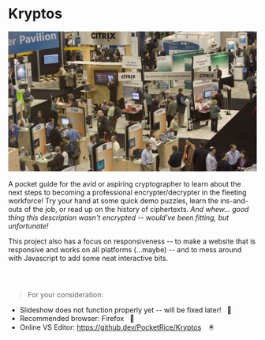 # Kryptos
![RSA Conference](https://github.com/PocketRice/Kryptos/blob/main/rsa-conf3.jpg?raw=true)

A pocket guide for the avid or aspiring cryptographer to learn about the next steps to becoming a professional encrypter/decrypter in the fleeting workforce! Try your hand at some quick demo puzzles, learn the ins-and-outs of the job, or read up on the history of ciphertexts. _And whew... good thing this description wasn't encrypted -- would've been fitting, but unfortunate!_

This project also has a focus on responsiveness -- to make a website that is responsive and works on all platforms (...maybe) -- and to mess around with Javascript to add some neat interactive bits.
<br><br>
#

> For your consideration:
- Slideshow does not function properly yet -- will be fixed later!&nbsp;&nbsp;&nbsp;:minidisc:
- Recommended browser: Firefox&nbsp;&nbsp;&nbsp;:bookmark_tabs:
- Online VS Editor: https://github.dev/PocketRice/Kryptos &nbsp;&nbsp;&nbsp;:trackball:
